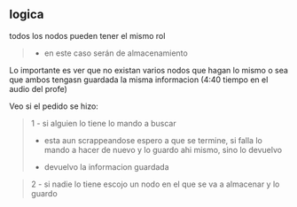 
logica
-

todos los nodos pueden tener el mismo rol

> - en este caso serán de almacenamiento 

Lo importante es ver que no existan varios nodos que hagan lo mismo o sea que ambos tengasn guardada la misma informacion (4:40 tiempo en el audio del profe)

Veo si el pedido se hizo:

> 1 - si alguien lo tiene lo mando a buscar
> 
> - esta aun scrappeandose espero a que se termine, si falla lo  mando a hacer de nuevo y lo guardo ahi mismo, sino lo devuelvo
> 
> - devuelvo la informacion guardada
 
> 2 - si nadie lo tiene escojo un nodo en el que se va a almacenar y lo guardo


